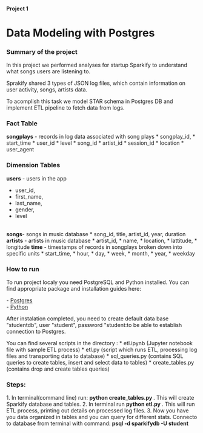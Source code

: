 <h4>Project 1</h4>
<h1>Data Modeling with Postgres</h1>

<h3>Summary of the project</h3>

<p>In this project we performed analyses for startup Sparkify to understand what songs users are listening to.</p>
<p>Sprakify shared 3 types of JSON log files, which contain information on user activity, songs, artists data.</p> 
<p>To acomplish this task we model STAR schema in Postgres DB and implement ETL pipeline to fetch data from logs. </p>

<h3> Fact Table</h3>
<b>songplays</b> - records in log data associated with song plays
* songplay_id, 
* start_time 
* user_id
* level
* song_id 
* artist_id 
* session_id
* location 
* user_agent

<h3>Dimension Tables</h3>

<b>users</b>  - users in the app
* user_id, 
* first_name, 
* last_name, 
* gender, 
* level
</br>
<b>songs</b>- songs in music database
* song_id, title, artist_id, year, duration
</br>
<b>artists</b> - artists in music database
* artist_id, 
* name, 
* location, 
* lattitude, 
* longitude
<b>time</b> - timestamps of records in songplays broken down into specific units
* start_time, 
* hour, 
* day, 
* week, 
* month, 
* year, 
* weekday


<h3>How to run</h3>
<p>To run project localy you need PostgreSQL and Python installed. You can find appropriate package and installation guides here: </p>
- <a href="https://www.postgresql.org/download/">Postgres</a></br>
- <a href=""https://www.python.org/downloads/>Python</a>

<p>After instalation completed, you need to create default data base "studentdb", user "student", password "student:to be able to establish connection to Postgres. </p>

<p>You can find several scripts in the directory :
* etl.ipynb (Jupyter notebook file with sample ETL process)
* etl.py (script which runs ETL, processing log files and transporting data to database)
* sql_queries.py (contains SQL queries to create tables, insert and select data to tables)
* create_tables.py (contains drop and create tables queries)
</p>

<h3>Steps:</h3> 
1. In terminal(command line) run: <b> python create_tables.py </b>. This will create Sparkify database and tables. 
2. In terminal run <b> python etl.py </b>. This will run ETL process, printing out details on processed log files. 
3. Now you have you data organized in tables and you can query for different stats. Connecto to database from terminal with command: <b>psql -d sparkifydb -U student</b>

